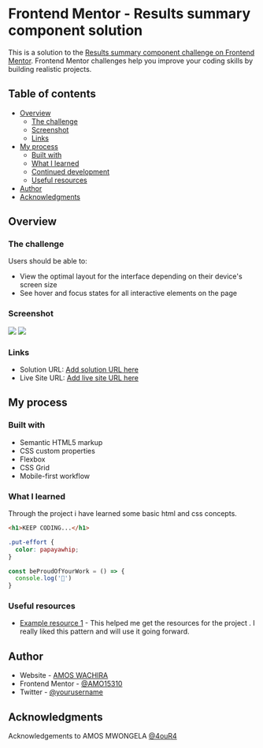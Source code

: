 # Frontend Mentor - Results summary component solution

This is a solution to the [Results summary component challenge on Frontend Mentor](https://www.frontendmentor.io/challenges/results-summary-component-CE_K6s0maV). Frontend Mentor challenges help you improve your coding skills by building realistic projects. 

## Table of contents

- [Overview](#overview)
  - [The challenge](#the-challenge)
  - [Screenshot](#screenshot)
  - [Links](#links)
- [My process](#my-process)
  - [Built with](#built-with)
  - [What I learned](#what-i-learned)
  - [Continued development](#continued-development)
  - [Useful resources](#useful-resources)
- [Author](#author)
- [Acknowledgments](#acknowledgments)



## Overview

### The challenge

Users should be able to:

- View the optimal layout for the interface depending on their device's screen size
- See hover and focus states for all interactive elements on the page

### Screenshot

![](./screenshot1.jpg)
![](./screenshot2.jpg)


### Links

- Solution URL: [Add solution URL here](https://your-solution-url.com)
- Live Site URL: [Add live site URL here](https://your-live-site-url.com)

## My process

### Built with

- Semantic HTML5 markup
- CSS custom properties
- Flexbox
- CSS Grid
- Mobile-first workflow

### What I learned

Through the project i have learned some basic html and css concepts.


```html
<h1>KEEP CODING...</h1>
```
```css
.put-effort {
  color: papayawhip;
}
```
```js
const beProudOfYourWork = () => {
  console.log('🎉')
}
```

### Useful resources

- [Example resource 1](https://www.frontendmentor.io) - This helped me get the resources for the project . I really liked this pattern and will use it going forward.

## Author

- Website - [AMOS WACHIRA](https://www.amo15310.github.io)
- Frontend Mentor - [@AMO15310](https://www.frontendmentor.io/profile/AMO15310)
- Twitter - [@yourusername](https://www.twitter.com/AMO15310)



## Acknowledgments

Acknowledgements to AMOS MWONGELA [@4ouR4](https://www.github.com/4ouR04)

